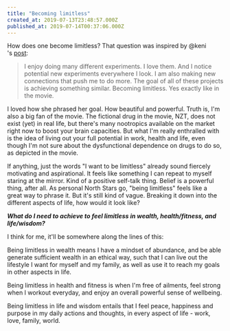 ```yaml
---
title: "Becoming limitless"
created_at: 2019-07-13T23:48:57.000Z
published_at: 2019-07-14T00:37:06.000Z
---
```

How does one become limitless? That question was inspired by @keni 's [post](https://200wordsaday.com/words/update-224105d27f725a8a22): 

  

> I enjoy doing many different experiments. I love them. And I notice potential new experiments everywhere I look. I am also making new connections that push me to do more. The goal of all of these projects is achieving something similar. Becoming limitless. Yes exactly like in the movie.

  

I loved how she phrased her goal. How beautiful and powerful. Truth is, I'm also a big fan of the movie. The fictional drug in the movie, NZT, does not exist (yet) in real life, but there's many nootropics available on the market right now to boost your brain capacities. But what I'm really enthralled with is the idea of living out your full potential in work, health and life, even though I'm not sure about the dysfunctional dependence on drugs to do so, as depicted in the movie. 

  

If anything, just the words "I want to be limitless" already sound fiercely motivating and aspirational. It feels like something I can repeat to myself staring at the mirror. Kind of a positive self-talk thing. Belief is a powerful thing, after all. As personal North Stars go, "being limitless" feels like a great way to phrase it. But it's still kind of vague. Breaking it down into the different aspects of life, how would it look like? 

  

**_What do I need to achieve to feel limitless in wealth, health/fitness, and life/wisdom?_** 

  

I think for me, it'll be somewhere along the lines of this:

  

Being limitless in wealth means I have a mindset of abundance, and be able generate sufficient wealth in an ethical way, such that I can live out the lifestyle I want for myself and my family, as well as use it to reach my goals in other aspects in life.

  

Being limitless in health and fitness is when I'm free of ailments, feel strong when I workout everyday, and enjoy an overall powerful sense of wellbeing.

  

Being limitless in life and wisdom entails that I feel peace, happiness and purpose in my daily actions and thoughts, in every aspect of life - work, love, family, world.
